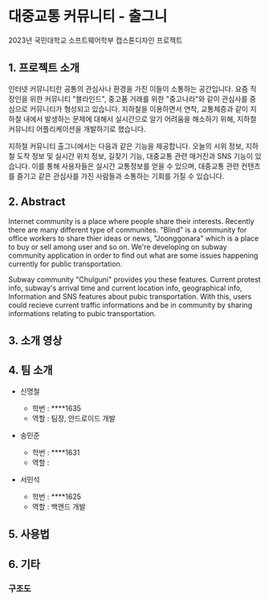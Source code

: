 # 대중교통 커뮤니티 - 출그니
2023년 국민대학교 소프트웨어학부 캡스톤디자인 프로젝트

## 1. 프로젝트 소개
인터넷 커뮤니티란 공통의 관심사나 환경을 가진 이들이 소통하는 공간입니다. 요즘 직장인을 위한 커뮤니티 "블라인드", 중고품 거래를 위한 "중고나라"와 같이 관심사를 중심으로 커뮤니티가 형성되고 있습니다. 지하철을 이용하면서 연착, 교통체증과 같이 지하철 내에서 발생하는 문제에 대해서 실시간으로 알기 어려움을 해소하기 위해, 지하철 커뮤니티 어플리케이션을 개발하기로 했습니다.

지하철 커뮤니티 출그니에서는 다음과 같은 기능을 제공합니다. 오늘의 시위 정보, 지하철 도착 정보 및 실시간 위치 정보, 길찾기 기능, 대중교통 관련 매거진과 SNS 기능이 있습니다. 이를 통해 사용자들은 실시간 교통정보를 얻을 수 있으며, 대중교통 관련 컨텐츠를 즐기고 같은 관심사를 가진 사람들과 소통하는 기회를 가질 수 있습니다.

## 2. Abstract
Internet community is a place where people share their interests. Recently there are many different type of communites. "Blind" is a community for office workers to share thier ideas or news, "Joonggonara" which is a place to buy or sell among user and so on. We're developing on  subway community application in order to find out what are some issues happening currently for public transportation.

Subway community "Chulguni" provides you these features. Current protest info, subway's arrival time and current location info, geographical info, Information and SNS features about pubic transportation. With this, users could recieve current traffic informations and be in community by sharing informations relating to pubic transportation.


## 3. 소개 영상 

## 4. 팀 소개
- 신명철 
  - 학번 : ****1635 
  - 역할 : 팀장, 안드로이드 개발
  
- 송민준
  - 학번 : ****1631
  - 역할 : 

- 서민석
  - 학번 : ****1625
  - 역할 : 백엔드 개발

## 5. 사용법
  
## 6. 기타
### 구조도
